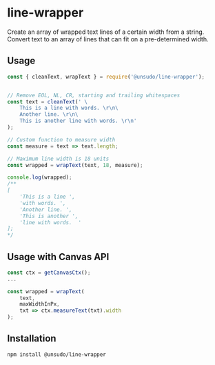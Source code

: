 # line-wrapper

Create an array of wrapped text lines of a certain width from a string. Convert text to an array of lines that can fit on a pre-determined width.


## Usage
```js
const { cleanText, wrapText } = require('@unsudo/line-wrapper');


// Remove EOL, NL, CR, starting and trailing whitespaces
const text = cleanText(' \
    This is a line with words. \r\n\
    Another line. \r\n\
    This is another line with words. \r\n'
);

// Custom function to measure width 
const measure = text => text.length;

// Maximum line width is 18 units
const wrapped = wrapText(text, 18, measure);

console.log(wrapped);
/**
[
    'This is a line ',
    'with words. ',
    'Another line. ', 
    'This is another ', 
    'line with words.  '
];
*/
```

## Usage with Canvas API
```js
const ctx = getCanvasCtx();
...

const wrapped = wrapText(
    text, 
    maxWidthInPx, 
    txt => ctx.measureText(txt).width
);
```

## Installation
```bash
npm install @unsudo/line-wrapper
```
